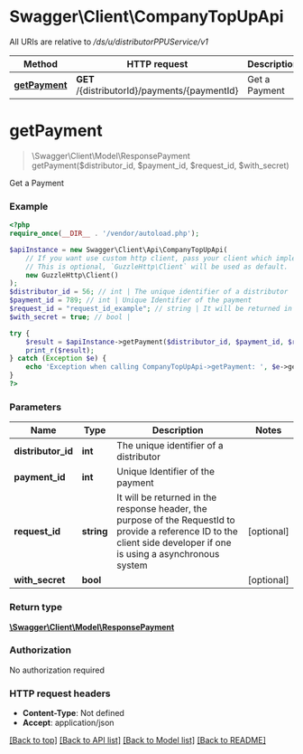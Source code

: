 # Swagger\Client\CompanyTopUpApi

All URIs are relative to */ds/u/distributorPPUService/v1*

Method | HTTP request | Description
------------- | ------------- | -------------
[**getPayment**](CompanyTopUpApi.md#getpayment) | **GET** /{distributorId}/payments/{paymentId} | Get a Payment

# **getPayment**
> \Swagger\Client\Model\ResponsePayment getPayment($distributor_id, $payment_id, $request_id, $with_secret)

Get a Payment

### Example
```php
<?php
require_once(__DIR__ . '/vendor/autoload.php');

$apiInstance = new Swagger\Client\Api\CompanyTopUpApi(
    // If you want use custom http client, pass your client which implements `GuzzleHttp\ClientInterface`.
    // This is optional, `GuzzleHttp\Client` will be used as default.
    new GuzzleHttp\Client()
);
$distributor_id = 56; // int | The unique identifier of a distributor
$payment_id = 789; // int | Unique Identifier of the payment
$request_id = "request_id_example"; // string | It will be returned in the response header, the purpose of the RequestId to provide a reference ID to the client side developer if one is using a asynchronous system
$with_secret = true; // bool | 

try {
    $result = $apiInstance->getPayment($distributor_id, $payment_id, $request_id, $with_secret);
    print_r($result);
} catch (Exception $e) {
    echo 'Exception when calling CompanyTopUpApi->getPayment: ', $e->getMessage(), PHP_EOL;
}
?>
```

### Parameters

Name | Type | Description  | Notes
------------- | ------------- | ------------- | -------------
 **distributor_id** | **int**| The unique identifier of a distributor |
 **payment_id** | **int**| Unique Identifier of the payment |
 **request_id** | **string**| It will be returned in the response header, the purpose of the RequestId to provide a reference ID to the client side developer if one is using a asynchronous system | [optional]
 **with_secret** | **bool**|  | [optional]

### Return type

[**\Swagger\Client\Model\ResponsePayment**](../Model/ResponsePayment.md)

### Authorization

No authorization required

### HTTP request headers

 - **Content-Type**: Not defined
 - **Accept**: application/json

[[Back to top]](#) [[Back to API list]](../../README.md#documentation-for-api-endpoints) [[Back to Model list]](../../README.md#documentation-for-models) [[Back to README]](../../README.md)

